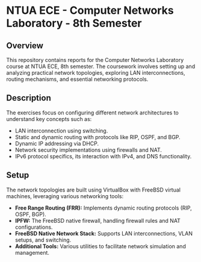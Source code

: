 # NTUA ECE - Computer Networks Laboratory - 8th Semester

## Overview
This repository contains reports for the Computer Networks Laboratory course at NTUA ECE, 8th semester. The coursework involves setting up and analyzing practical network topologies, exploring LAN interconnections, routing mechanisms, and essential networking protocols.

## Description
The exercises focus on configuring different network architectures to understand key concepts such as:
- LAN interconnection using switching.
- Static and dynamic routing with protocols like RIP, OSPF, and BGP.
- Dynamic IP addressing via DHCP.
- Network security implementations using firewalls and NAT.
- IPv6 protocol specifics, its interaction with IPv4, and DNS functionality.

## Setup
The network topologies are built using VirtualBox with FreeBSD virtual machines, leveraging various networking tools:
- **Free Range Routing (FRR):** Implements dynamic routing protocols (RIP, OSPF, BGP).
- **IPFW:** The FreeBSD native firewall, handling firewall rules and NAT configurations.
- **FreeBSD Native Network Stack:** Supports LAN interconnections, VLAN setups, and switching.
- **Additional Tools:** Various utilities to facilitate network simulation and management.


